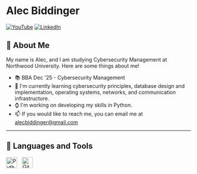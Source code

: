 # Alec Biddinger

<a href="https://www.youtube.com/@alecbiddinger6427">
  <img alt="YouTube" title="YouTube" alt="YouTube" src="https://img.shields.io/badge/YouTube-%23FF0000.svg?style=for-the-badge&logo=YouTube&logoColor=white"/></a>

<a href="https://www.linkedin.com/in/alec-biddinger-4373502ab/">
  <img alt="LinkedIn" title="LinkedIn" alt="LinkedIn" src="https://img.shields.io/badge/linkedin-%230077B5.svg?style=for-the-badge&logo=linkedin&logoColor=white"/></a>


## 👋 About Me

My name is Alec, and I am studying Cybersecurity Management at Northwood University. Here are some things about me!

- 📚 BBA Dec '25 - Cybersecurity Management
- 🌱 I'm currently learning cybersecurity principles, database design and implementation, operating systems, networks, and communication infrastructure.
- ⌚ I'm working on developing my skills in Python.
- 📫 If you would like to reach me, you can email me at alecbiddinger@gmail.com

---
## 🧰 Languages and Tools
<img align="left" alt="Python" width="30px" style="padding-right:10px;" src="https://cdn.jsdelivr.net/gh/devicons/devicon/icons/python/python-plain.svg" />
<img align="left" alt="GitHub" width="30px" style="padding-right:10px;" src="https://cdn.jsdelivr.net/gh/devicons/devicon@latest/icons/github/github-original-wordmark.svg" />
